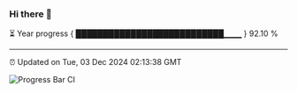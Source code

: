### Hi there 👋

⏳ Year progress { ███████████████████████████▁▁▁ } 92.10 %

---

⏰ Updated on Tue, 03 Dec 2024 02:13:38 GMT

![Progress Bar CI](https://github.com/IshwaranRudhara/GIT-ACTION/workflows/Progress%20Bar%20CI/badge.svg)
